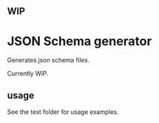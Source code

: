 ## WIP ##


# JSON Schema generator
Generates json schema files. 

Currently WIP.

## usage 
See the test folder for usage examples.
